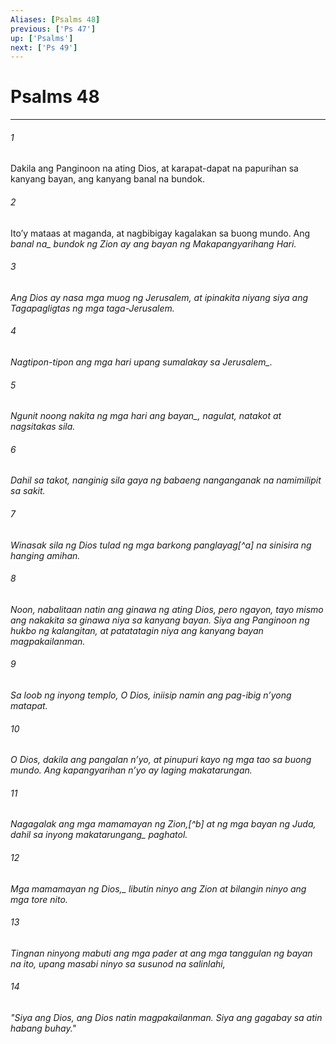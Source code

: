 ```yaml
---
Aliases: [Psalms 48]
previous: ['Ps 47']
up: ['Psalms']
next: ['Ps 49']
---
```

# Psalms 48

***






















###### 1 










Dakila ang Panginoon na ating Dios, at karapat-dapat na papurihan sa kanyang bayan, ang kanyang banal na bundok. 





















###### 2 










Itoʼy mataas at maganda, at nagbibigay kagalakan sa buong mundo. Ang <i class="trans-change">banal na_ bundok ng Zion ay ang bayan ng Makapangyarihang Hari. 





















###### 3 










Ang Dios ay nasa mga muog ng Jerusalem, at ipinakita niyang siya ang Tagapagligtas ng mga taga-Jerusalem. 





















###### 4 










Nagtipon-tipon ang mga hari upang sumalakay <i class="trans-change">sa Jerusalem_. 





















###### 5 










Ngunit noong nakita <i class="trans-change">ng mga hari ang bayan_, nagulat, natakot at nagsitakas sila. 





















###### 6 










Dahil sa takot, nanginig sila gaya ng babaeng nanganganak na namimilipit sa sakit. 





















###### 7 










Winasak sila ng Dios tulad ng mga barkong panglayag[^a] na sinisira ng hanging amihan. 





















###### 8 










Noon, nabalitaan natin ang ginawa ng ating Dios, pero ngayon, tayo mismo ang nakakita sa ginawa niya sa kanyang bayan. Siya ang Panginoon ng hukbo ng kalangitan, at patatatagin niya ang kanyang bayan magpakailanman. 





















###### 9 










Sa loob ng inyong templo, O Dios, iniisip namin ang pag-ibig nʼyong matapat. 





















###### 10 










O Dios, dakila ang pangalan nʼyo, at pinupuri kayo ng mga tao sa buong mundo. Ang kapangyarihan nʼyo ay laging makatarungan. 





















###### 11 










Nagagalak ang mga mamamayan ng Zion,[^b] at ng mga bayan ng Juda, dahil sa inyong <i class="trans-change">makatarungang_ paghatol. 





















###### 12 










<i class="trans-change">Mga mamamayan ng Dios,_ libutin ninyo ang Zion at bilangin ninyo ang mga tore nito. 





















###### 13 










Tingnan ninyong mabuti ang mga pader at ang mga tanggulan ng bayan na ito, upang masabi ninyo sa susunod na salinlahi, 





















###### 14 










"Siya ang Dios, ang Dios natin magpakailanman. Siya ang gagabay sa atin habang buhay."

